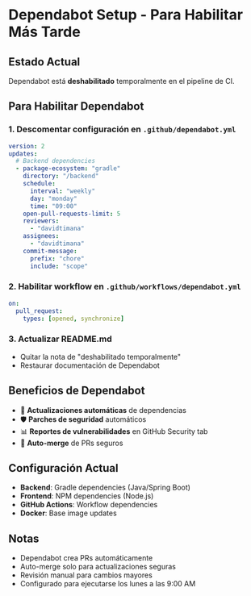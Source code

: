 # Dependabot Setup - Para Habilitar Más Tarde

## Estado Actual
Dependabot está **deshabilitado** temporalmente en el pipeline de CI.

## Para Habilitar Dependabot

### 1. Descomentar configuración en `.github/dependabot.yml`
```yaml
version: 2
updates:
  # Backend dependencies
  - package-ecosystem: "gradle"
    directory: "/backend"
    schedule:
      interval: "weekly"
      day: "monday"
      time: "09:00"
    open-pull-requests-limit: 5
    reviewers:
      - "davidtimana"
    assignees:
      - "davidtimana"
    commit-message:
      prefix: "chore"
      include: "scope"
```

### 2. Habilitar workflow en `.github/workflows/dependabot.yml`
```yaml
on:
  pull_request:
    types: [opened, synchronize]
```

### 3. Actualizar README.md
- Quitar la nota de "deshabilitado temporalmente"
- Restaurar documentación de Dependabot

## Beneficios de Dependabot
- 🔄 **Actualizaciones automáticas** de dependencias
- 🛡️ **Parches de seguridad** automáticos
- 📊 **Reportes de vulnerabilidades** en GitHub Security tab
- 🚀 **Auto-merge** de PRs seguros

## Configuración Actual
- **Backend**: Gradle dependencies (Java/Spring Boot)
- **Frontend**: NPM dependencies (Node.js)
- **GitHub Actions**: Workflow dependencies
- **Docker**: Base image updates

## Notas
- Dependabot crea PRs automáticamente
- Auto-merge solo para actualizaciones seguras
- Revisión manual para cambios mayores
- Configurado para ejecutarse los lunes a las 9:00 AM

